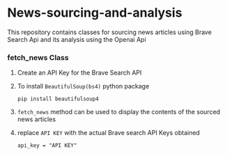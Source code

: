 # News-sourcing-and-analysis

This repository contains classes for sourcing news articles using Brave Search Api and its analysis using the Openai Api

### fetch_news Class

1. Create an API Key for the Brave Search API

2. To install ```BeautifulSoup(bs4)``` python package
   ```
   pip install beautifulsoup4
   ```

3. ```fetch_news``` method can be used to display the contents of the sourced news articles
4. replace ```API KEY``` with the actual Brave search API Keys obtained
   ```
   api_key = "API KEY"
   ```
